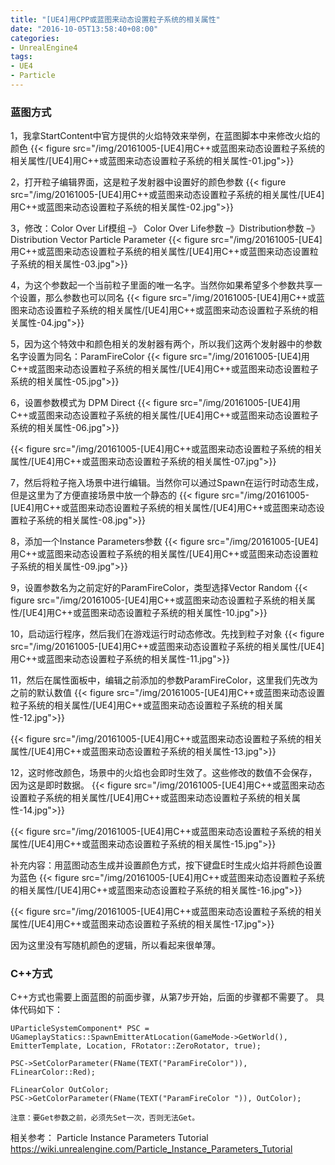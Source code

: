 ```yaml
---
title: "[UE4]用CPP或蓝图来动态设置粒子系统的相关属性"
date: "2016-10-05T13:58:40+08:00"
categories:
- UnrealEngine4
tags:
- UE4
- Particle
---
```



### 蓝图方式

1，我拿StartContent中官方提供的火焰特效来举例，在蓝图脚本中来修改火焰的颜色
{{< figure src="/img/20161005-[UE4]用C++或蓝图来动态设置粒子系统的相关属性/[UE4]用C++或蓝图来动态设置粒子系统的相关属性-01.jpg">}} 

 

2，打开粒子编辑界面，这是粒子发射器中设置好的颜色参数
{{< figure src="/img/20161005-[UE4]用C++或蓝图来动态设置粒子系统的相关属性/[UE4]用C++或蓝图来动态设置粒子系统的相关属性-02.jpg">}} 

3，修改：Color Over Lif模组 –》 Color Over Life参数 –》Distribution参数 –》 Distribution Vector Particle Parameter
{{< figure src="/img/20161005-[UE4]用C++或蓝图来动态设置粒子系统的相关属性/[UE4]用C++或蓝图来动态设置粒子系统的相关属性-03.jpg">}} 

4，为这个参数起一个当前粒子里面的唯一名字。当然你如果希望多个参数共享一个设置，那么参数也可以同名
{{< figure src="/img/20161005-[UE4]用C++或蓝图来动态设置粒子系统的相关属性/[UE4]用C++或蓝图来动态设置粒子系统的相关属性-04.jpg">}} 

5，因为这个特效中和颜色相关的发射器有两个，所以我们这两个发射器中的参数名字设置为同名：ParamFireColor
{{< figure src="/img/20161005-[UE4]用C++或蓝图来动态设置粒子系统的相关属性/[UE4]用C++或蓝图来动态设置粒子系统的相关属性-05.jpg">}} 

6，设置参数模式为 DPM Direct
{{< figure src="/img/20161005-[UE4]用C++或蓝图来动态设置粒子系统的相关属性/[UE4]用C++或蓝图来动态设置粒子系统的相关属性-06.jpg">}} 

{{< figure src="/img/20161005-[UE4]用C++或蓝图来动态设置粒子系统的相关属性/[UE4]用C++或蓝图来动态设置粒子系统的相关属性-07.jpg">}} 

7，然后将粒子拖入场景中进行编辑。当然你可以通过Spawn在运行时动态生成，但是这里为了方便直接场景中放一个静态的
{{< figure src="/img/20161005-[UE4]用C++或蓝图来动态设置粒子系统的相关属性/[UE4]用C++或蓝图来动态设置粒子系统的相关属性-08.jpg">}}  

8，添加一个Instance Parameters参数
{{< figure src="/img/20161005-[UE4]用C++或蓝图来动态设置粒子系统的相关属性/[UE4]用C++或蓝图来动态设置粒子系统的相关属性-09.jpg">}} 

9，设置参数名为之前定好的ParamFireColor，类型选择Vector Random
{{< figure src="/img/20161005-[UE4]用C++或蓝图来动态设置粒子系统的相关属性/[UE4]用C++或蓝图来动态设置粒子系统的相关属性-10.jpg">}} 

10，启动运行程序，然后我们在游戏运行时动态修改。先找到粒子对象
{{< figure src="/img/20161005-[UE4]用C++或蓝图来动态设置粒子系统的相关属性/[UE4]用C++或蓝图来动态设置粒子系统的相关属性-11.jpg">}} 

11，然后在属性面板中，编辑之前添加的参数ParamFireColor，这里我们先改为之前的默认数值
{{< figure src="/img/20161005-[UE4]用C++或蓝图来动态设置粒子系统的相关属性/[UE4]用C++或蓝图来动态设置粒子系统的相关属性-12.jpg">}} 

{{< figure src="/img/20161005-[UE4]用C++或蓝图来动态设置粒子系统的相关属性/[UE4]用C++或蓝图来动态设置粒子系统的相关属性-13.jpg">}} 

12，这时修改颜色，场景中的火焰也会即时生效了。这些修改的数值不会保存，因为这是即时数据。
{{< figure src="/img/20161005-[UE4]用C++或蓝图来动态设置粒子系统的相关属性/[UE4]用C++或蓝图来动态设置粒子系统的相关属性-14.jpg">}} 

{{< figure src="/img/20161005-[UE4]用C++或蓝图来动态设置粒子系统的相关属性/[UE4]用C++或蓝图来动态设置粒子系统的相关属性-15.jpg">}} 
 

补充内容：用蓝图动态生成并设置颜色方式，按下键盘E时生成火焰并将颜色设置为蓝色
{{< figure src="/img/20161005-[UE4]用C++或蓝图来动态设置粒子系统的相关属性/[UE4]用C++或蓝图来动态设置粒子系统的相关属性-16.jpg">}} 

{{< figure src="/img/20161005-[UE4]用C++或蓝图来动态设置粒子系统的相关属性/[UE4]用C++或蓝图来动态设置粒子系统的相关属性-17.jpg">}} 
 
因为这里没有写随机颜色的逻辑，所以看起来很单薄。


### C++方式

C++方式也需要上面蓝图的前面步骤，从第7步开始，后面的步骤都不需要了。
具体代码如下：

    UParticleSystemComponent* PSC = UGameplayStatics::SpawnEmitterAtLocation(GameMode->GetWorld(), EmitterTemplate, Location, FRotator::ZeroRotator, true);

    PSC->SetColorParameter(FName(TEXT("ParamFireColor")), FLinearColor::Red);

    FLinearColor OutColor;
    PSC->GetColorParameter(FName(TEXT("ParamFireColor ")), OutColor);

`注意：要Get参数之前，必须先Set一次，否则无法Get。`




相关参考：
Particle Instance Parameters Tutorial
https://wiki.unrealengine.com/Particle_Instance_Parameters_Tutorial

